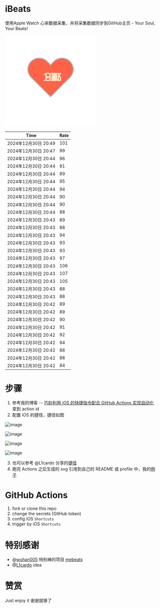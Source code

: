 # iBeats
使用Apple Watch 心率数据采集，并将采集数据同步到GitHub主页 - Your Soul, Your Beats!

![](./files/heart.svg)

<!--START_SECTION:my_heart_rate-->
| Time | Rate | 
 | ---- | ---- | 
| 2024年12月30日 20:49 | 101 |
| 2024年12月30日 20:47 | 99 |
| 2024年12月30日 20:44 | 96 |
| 2024年12月30日 20:44 | 91 |
| 2024年12月30日 20:44 | 89 |
| 2024年12月30日 20:44 | 95 |
| 2024年12月30日 20:44 | 94 |
| 2024年12月30日 20:44 | 90 |
| 2024年12月30日 20:44 | 90 |
| 2024年12月30日 20:44 | 88 |
| 2024年12月30日 20:43 | 89 |
| 2024年12月30日 20:43 | 88 |
| 2024年12月30日 20:43 | 94 |
| 2024年12月30日 20:43 | 93 |
| 2024年12月30日 20:43 | 93 |
| 2024年12月30日 20:43 | 97 |
| 2024年12月30日 20:43 | 106 |
| 2024年12月30日 20:43 | 107 |
| 2024年12月30日 20:43 | 105 |
| 2024年12月30日 20:43 | 88 |
| 2024年12月30日 20:43 | 88 |
| 2024年12月30日 20:42 | 89 |
| 2024年12月30日 20:42 | 89 |
| 2024年12月30日 20:42 | 90 |
| 2024年12月30日 20:42 | 91 |
| 2024年12月30日 20:42 | 92 |
| 2024年12月30日 20:42 | 94 |
| 2024年12月30日 20:42 | 88 |
| 2024年12月30日 20:42 | 88 |
| 2024年12月30日 20:42 | 84 |

<!--END_SECTION:my_heart_rate-->

# 步骤
1. 参考我的博客 -- [巧妙利用 iOS 的快捷指令配合 GitHub Actions 实现自动化](https://github.com/yihong0618/gitblog/issues/198) 拿到 action id
2. 配置 iOS 的捷径，捷径如图

![image](https://user-images.githubusercontent.com/15976103/122154218-0db0b480-ce97-11eb-93bb-5aec07c558dc.png)

![image](https://user-images.githubusercontent.com/15976103/122154236-186b4980-ce97-11eb-8e4b-70551a0391ae.png)

![image](https://user-images.githubusercontent.com/15976103/122154268-2d47dd00-ce97-11eb-902e-3acf292265a9.png)

![image](https://user-images.githubusercontent.com/15976103/122174055-fa144680-ceb4-11eb-9be2-3eb83cd516f7.png)

3. 也可以参考 @L1cardo 分享的[捷径](https://www.icloud.com/shortcuts/6ab6047b459c41ad822ad6b94b1c03d4)
4. 跑完 Actions 之后生成的 svg 引用到自己的 README 或 profile 中，我的[例子](https://github.com/yihong0618) 

# GitHub Actions

1. fork or clone this repo
2. change the secrets (GitHub token)
3. config iOS `Shortcuts` 
4. trigger by iOS `Shortcuts`

# 特别感谢
- @[wuhan005](https://github.com/wuhan005) 特别棒的项目 [mebeats](https://github.com/wuhan005/mebeats)
- @[L1cardo](https://github.com/L1cardo) idea

# 赞赏
Just enjoy it
谢谢就够了

